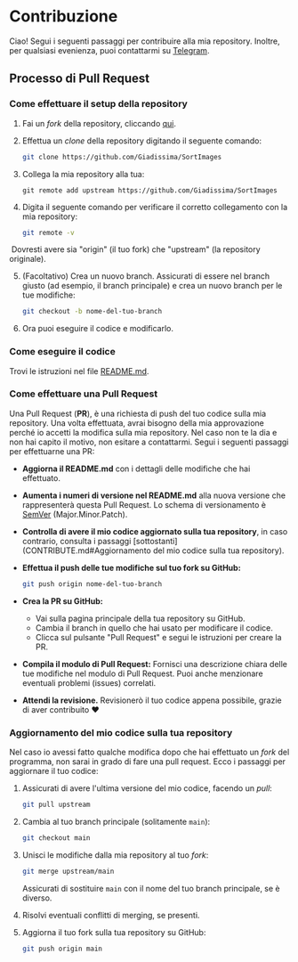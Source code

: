 # Contribuzione

Ciao! Segui i seguenti passaggi per contribuire alla mia repository. Inoltre, per qualsiasi evenienza, puoi contattarmi su [Telegram](https://t.me/Giadissima1234).

## Processo di Pull Request

### Come effettuare il setup della repository

1) Fai un *fork* della repository, cliccando [qui](https://github.com/Giadissima1/SortImages/fork).

2) Effettua un *clone* della repository digitando il seguente comando:

   ```bash
   git clone https://github.com/Giadissima/SortImages
   ```

3. Collega la mia repository alla tua:

   ```
   git remote add upstream https://github.com/Giadissima/SortImages
   ```

4. Digita il seguente comando per verificare il corretto collegamento con la mia repository:

   ```bash
   git remote -v
   ```

​	Dovresti avere sia "origin" (il tuo fork) che "upstream" (la repository originale).

5. (Facoltativo) Crea un nuovo branch. Assicurati di essere nel branch giusto (ad esempio, il branch principale) e crea un nuovo branch per le tue modifiche:

   ```bash
   git checkout -b nome-del-tuo-branch
   ```

6. Ora puoi eseguire il codice e modificarlo.

### Come eseguire il codice

Trovi le istruzioni nel file [README.md](README.md).

### Come effettuare una Pull Request 

Una Pull Request (**PR**), è una richiesta di push del tuo codice sulla mia repository. Una volta effettuata, avrai bisogno della mia approvazione perché io accetti la modifica sulla mia repository. Nel caso non te la dia e non hai capito il motivo, non esitare a contattarmi. Segui i seguenti passaggi per effettuarne una PR:

- **Aggiorna il README.md** con i dettagli delle modifiche che hai effettuato.

- **Aumenta i numeri di versione nel README.md** alla nuova versione che rappresenterà questa Pull Request. Lo schema di versionamento è [SemVer](https://semver.org) (Major.Minor.Patch).

- **Controlla di avere il mio codice aggiornato sulla tua repository**, in caso contrario, consulta i passaggi [sottostanti](CONTRIBUTE.md#Aggiornamento del mio codice sulla tua repository).

- **Effettua il push delle tue modifiche sul tuo fork su GitHub:**

  ```bash
  git push origin nome-del-tuo-branch
  ```

- **Crea la PR su GitHub:**

  - Vai sulla pagina principale della tua repository su GitHub.
  - Cambia il branch in quello che hai usato per modificare il codice.
  - Clicca sul pulsante "Pull Request" e segui le istruzioni per creare la PR.

- **Compila il modulo di Pull Request:** Fornisci una descrizione chiara delle tue modifiche nel modulo di Pull Request. Puoi anche menzionare eventuali problemi (issues) correlati.

- **Attendi la revisione.** Revisionerò il tuo codice appena possibile, grazie di aver contribuito ❤

### Aggiornamento del mio codice sulla tua repository

Nel caso io avessi fatto qualche modifica dopo che hai effettuato un *fork* del programma, non sarai in grado di fare una pull request. Ecco i passaggi per aggiornare il tuo codice:

1. Assicurati di avere l'ultima versione del mio codice, facendo un *pull*:

   ```bash
   git pull upstream
   ```

2. Cambia al tuo branch principale (solitamente `main`):

   ```bash
   git checkout main
   ```

3. Unisci le modifiche dalla mia repository al tuo *fork*:

   ```bash
   git merge upstream/main
   ```

   Assicurati di sostituire `main` con il nome del tuo branch principale, se è diverso.

4. Risolvi eventuali conflitti di merging, se presenti.

5. Aggiorna il tuo fork sulla tua repository su GitHub:

   ```bash
   git push origin main
   ```